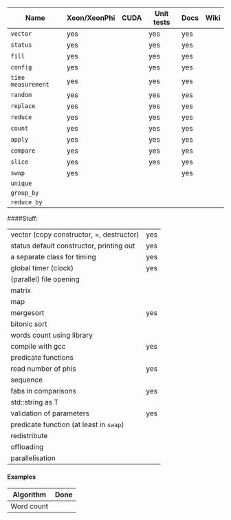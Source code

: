 |Name|Xeon/XeonPhi|CUDA|Unit tests|Docs|Wiki|
|---|---|---|---|---|---|
|`vector`|yes||yes|yes|
|`status`|yes||yes|yes|
|`fill`|yes||yes|yes|
|`config`|yes||yes|yes|
|`time measurement`|yes||yes|yes|
|`random`|yes||yes|yes|
|`replace`|yes||yes|yes|
|`reduce`|yes||yes|yes|
|`count`|yes||yes|yes|
|`apply`|yes||yes|yes|
|`compare`|yes||yes|yes|
|`slice`|yes||yes|yes|
|`swap`|yes|||yes||
|`unique`|
|`group_by`|
|`reduce_by`|

####Stuff:

|||
|---|---|
|vector (copy constructor, =, destructor)|yes|
|status default constructor, printing out|yes|
|a separate class for timing|yes|
|global timer (clock)|yes|
|(parallel) file opening||
|matrix||
|map||
|mergesort|yes|
|bitonic sort||
|words count using library||
|compile with gcc|yes|
|predicate functions||
|read number of phis|yes|
|sequence||
|fabs in comparisons|yes|
|std::string as T||
|validation of parameters|yes|
|predicate function (at least in `swap`)||
|redistribute||
|offloading||
|parallelisation||

#### Examples

|Algorithm|Done|
|---|---|
|Word count||
